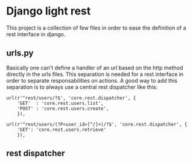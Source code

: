 # Django light rest

This project is a collection of few files in order to ease the definition of a rest interface in django.

## urls.py

Basically one can't define a handler of an url based on the http method directly in the urls files. This separation is needed for a rest interface in order to separate responsabilities on actions.
A good way to add this separation is to always use a central rest dispatcher like this:

    url(r'^rest/users/?$', 'core.rest.dispatcher', {
        'GET'  : 'core.rest.users.list',
        'POST' : 'core.rest.users.create',
        }),
    
    url(r'^rest/users/(?P<user_id>[^/]+)/?$', 'core.rest.dispatcher', {
        'GET': 'core.rest.users.retrieve'
        }),

## rest dispatcher